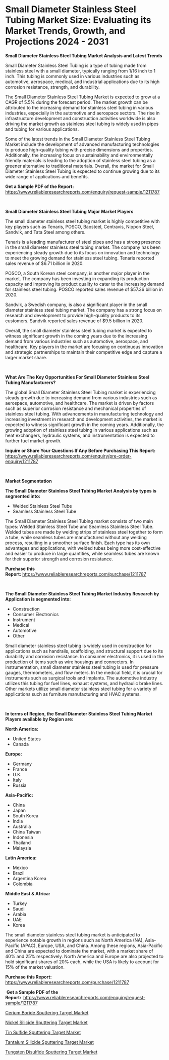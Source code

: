 <p><h1>Small Diameter Stainless Steel Tubing Market Size: Evaluating its Market Trends, Growth, and Projections 2024 - 2031</h1></p><p><strong>Small Diameter Stainless Steel Tubing Market Analysis and Latest Trends</strong></p>
<p><p>Small Diameter Stainless Steel Tubing is a type of tubing made from stainless steel with a small diameter, typically ranging from 1/16 inch to 1 inch. This tubing is commonly used in various industries such as automotive, aerospace, medical, and industrial applications due to its high corrosion resistance, strength, and durability.</p><p>The Small Diameter Stainless Steel Tubing Market is expected to grow at a CAGR of 5.5% during the forecast period. The market growth can be attributed to the increasing demand for stainless steel tubing in various industries, especially in the automotive and aerospace sectors. The rise in infrastructure development and construction activities worldwide is also driving the market growth as stainless steel tubing is widely used in pipes and tubing for various applications.</p><p>Some of the latest trends in the Small Diameter Stainless Steel Tubing Market include the development of advanced manufacturing technologies to produce high-quality tubing with precise dimensions and properties. Additionally, the increasing focus on sustainability and environmentally friendly materials is leading to the adoption of stainless steel tubing as a greener alternative to traditional materials. Overall, the market for Small Diameter Stainless Steel Tubing is expected to continue growing due to its wide range of applications and benefits.</p></p>
<p><strong>Get a Sample PDF of the Report:&nbsp;</strong> <a href="https://www.reliableresearchreports.com/enquiry/request-sample/1211787">https://www.reliableresearchreports.com/enquiry/request-sample/1211787</a></p>
<p>&nbsp;</p>
<p><strong>Small Diameter Stainless Steel Tubing Major Market Players</strong></p>
<p><p>The small diameter stainless steel tubing market is highly competitive with key players such as Tenaris, POSCO, Baosteel, Centravis, Nippon Steel, Sandvik, and Tata Steel among others. </p><p>Tenaris is a leading manufacturer of steel pipes and has a strong presence in the small diameter stainless steel tubing market. The company has been experiencing steady growth due to its focus on innovation and technology to meet the growing demand for stainless steel tubing. Tenaris reported sales revenue of $6.71 billion in 2020.</p><p>POSCO, a South Korean steel company, is another major player in the market. The company has been investing in expanding its production capacity and improving its product quality to cater to the increasing demand for stainless steel tubing. POSCO reported sales revenue of $57.36 billion in 2020.</p><p>Sandvik, a Swedish company, is also a significant player in the small diameter stainless steel tubing market. The company has a strong focus on research and development to provide high-quality products to its customers. Sandvik reported sales revenue of $9.5 billion in 2020.</p><p>Overall, the small diameter stainless steel tubing market is expected to witness significant growth in the coming years due to the increasing demand from various industries such as automotive, aerospace, and healthcare. Key players in the market are focusing on continuous innovation and strategic partnerships to maintain their competitive edge and capture a larger market share.</p></p>
<p>&nbsp;</p>
<p><strong>What Are The Key Opportunities For Small Diameter Stainless Steel Tubing Manufacturers?</strong></p>
<p><p>The global Small Diameter Stainless Steel Tubing market is experiencing steady growth due to increasing demand from various industries such as aerospace, automotive, and healthcare. The market is driven by factors such as superior corrosion resistance and mechanical properties of stainless steel tubing. With advancements in manufacturing technology and increasing investment in research and development activities, the market is expected to witness significant growth in the coming years. Additionally, the growing adoption of stainless steel tubing in various applications such as heat exchangers, hydraulic systems, and instrumentation is expected to further fuel market growth.</p></p>
<p><strong>Inquire or Share Your Questions If Any Before Purchasing This Report:</strong> <a href="https://www.reliableresearchreports.com/enquiry/pre-order-enquiry/1211787">https://www.reliableresearchreports.com/enquiry/pre-order-enquiry/1211787</a></p>
<p>&nbsp;</p>
<p><strong>Market Segmentation</strong></p>
<p><strong>The Small Diameter Stainless Steel Tubing Market Analysis by types is segmented into:</strong></p>
<p><ul><li>Welded Stainless Steel Tube</li><li>Seamless Stainless Steel Tube</li></ul></p>
<p><p>The Small Diameter Stainless Steel Tubing market consists of two main types: Welded Stainless Steel Tube and Seamless Stainless Steel Tube. Welded tubes are made by welding strips of stainless steel together to form a tube, while seamless tubes are manufactured without any welding process, resulting in a smoother surface finish. Each type has its own advantages and applications, with welded tubes being more cost-effective and easier to produce in large quantities, while seamless tubes are known for their superior strength and corrosion resistance.</p></p>
<p><strong>Purchase this Report:&nbsp;</strong><a href="https://www.reliableresearchreports.com/purchase/1211787">https://www.reliableresearchreports.com/purchase/1211787</a></p>
<p>&nbsp;</p>
<p><strong>The Small Diameter Stainless Steel Tubing Market Industry Research by Application is segmented into:</strong></p>
<p><ul><li>Construction</li><li>Consumer Electronics</li><li>Instrument</li><li>Medical</li><li>Automotive</li><li>Other</li></ul></p>
<p><p>Small diameter stainless steel tubing is widely used in construction for applications such as handrails, scaffolding, and structural support due to its durability and corrosion resistance. In consumer electronics, it is used in the production of items such as wire housings and connectors. In instrumentation, small diameter stainless steel tubing is used for pressure gauges, thermometers, and flow meters. In the medical field, it is crucial for instruments such as surgical tools and implants. The automotive industry utilizes this tubing for fuel lines, exhaust systems, and hydraulic brake lines. Other markets utilize small diameter stainless steel tubing for a variety of applications such as furniture manufacturing and HVAC systems.</p></p>
<p>&nbsp;</p>
<p><strong>In terms of Region, the Small Diameter Stainless Steel Tubing Market Players available by Region are:</strong></p>
<p>
    <p> <strong> North America: </strong>
        <ul>
            <li>United States</li>
            <li>Canada</li>
        </ul>
        </p> 
    <p> <strong> Europe: </strong>
        <ul>
            <li>Germany</li>
            <li>France</li>
            <li>U.K.</li>
            <li>Italy</li>
            <li>Russia</li>
        </ul>
        </p> 
    <p> <strong> Asia-Pacific: </strong>
        <ul>
            <li>China</li>
            <li>Japan</li>
            <li>South Korea</li>
            <li>India</li>
            <li>Australia</li>
            <li>China Taiwan</li>
            <li>Indonesia</li>
            <li>Thailand</li>
            <li>Malaysia</li>
        </ul>
        </p> 
    <p> <strong> Latin America: </strong>
        <ul>
            <li>Mexico</li>
            <li>Brazil</li>
            <li>Argentina Korea</li>
            <li>Colombia</li>
        </ul>
        </p> 
    <p> <strong> Middle East & Africa: </strong>
        <ul>
            <li>Turkey</li>
            <li>Saudi</li>
            <li>Arabia</li>
            <li>UAE</li>
            <li>Korea</li>
        </ul>
    </p>
    </p>
<p><p>The small diameter stainless steel tubing market is anticipated to experience notable growth in regions such as North America (NA), Asia-Pacific (APAC), Europe, USA, and China. Among these regions, Asia-Pacific and China are expected to dominate the market, with a market share of 40% and 25% respectively. North America and Europe are also projected to hold significant shares of 20% each, while the USA is likely to account for 15% of the market valuation.</p></p>
<p><strong>Purchase this Report: </strong><a href="https://www.reliableresearchreports.com/purchase/1211787">https://www.reliableresearchreports.com/purchase/1211787</a></p>
<p>&nbsp;<strong>Get a Sample PDF of the Report:&nbsp;&nbsp;</strong><a href="https://www.reliableresearchreports.com/enquiry/request-sample/1211787">https://www.reliableresearchreports.com/enquiry/request-sample/1211787</a></p>
<p><strong></strong></p>
<p><p><a href="https://medium.com/@marcoshoppe2023/cerium-boride-sputtering-target-market-share-evolution-and-market-growth-trends-2024-2031-39a8a75e80a2">Cerium Boride Sputtering Target Market</a></p><p><a href="https://medium.com/@lisasanchez1968/nickel-silicide-sputtering-target-market-the-key-to-successful-business-strategy-forecast-till-09d0b581b387">Nickel Silicide Sputtering Target Market</a></p><p><a href="https://medium.com/@entelabrahimi1961/tin-sulfide-sputtering-target-market-research-report-its-history-and-forecast-2024-to-2031-b005f5139b3f">Tin Sulfide Sputtering Target Market</a></p><p><a href="https://medium.com/@lisasanchez1968/tantalum-silicide-sputtering-target-market-size-cagr-trends-2024-2030-a0d52f355e6f">Tantalum Silicide Sputtering Target Market</a></p><p><a href="https://medium.com/@entelabrahimi1961/tungsten-disulfide-sputtering-target-market-size-reveals-the-best-marketing-channels-in-global-2c3b60a0d3ae">Tungsten Disulfide Sputtering Target Market</a></p></p>